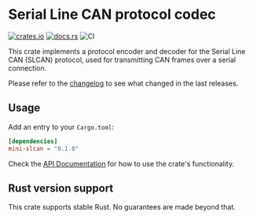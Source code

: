 # Serial Line CAN protocol codec

[![crates.io](https://img.shields.io/crates/v/mini-slcan.svg)](https://crates.io/crates/mini-slcan)
[![docs.rs](https://docs.rs/mini-slcan/badge.svg)](https://docs.rs/mini-slcan/)
![CI](https://github.com/jonas-schievink/mini-slcan/workflows/CI/badge.svg)

This crate implements a protocol encoder and decoder for the Serial Line CAN
(SLCAN) protocol, used for transmitting CAN frames over a serial connection.

Please refer to the [changelog](CHANGELOG.md) to see what changed in the last
releases.

## Usage

Add an entry to your `Cargo.toml`:

```toml
[dependencies]
mini-slcan = "0.1.0"
```

Check the [API Documentation](https://docs.rs/mini-slcan/) for how to use the
crate's functionality.

## Rust version support

This crate supports stable Rust. No guarantees are made beyond that.
